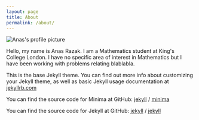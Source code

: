 ```yaml
---
layout: page
title: About
permalink: /about/
---
```


![Anas's profile picture](profile-picture.jpeg)

Hello, my name is Anas Razak. I am a Mathematics student at King's College London. I have no specific area of interest in Mathematics but I have been working with problems relating blablabla.

This is the base Jekyll theme. You can find out more info about customizing your Jekyll theme, as well as basic Jekyll usage documentation at [jekyllrb.com](https://jekyllrb.com/)

You can find the source code for Minima at GitHub:
[jekyll][jekyll-organization] /
[minima](https://github.com/jekyll/minima)

You can find the source code for Jekyll at GitHub:
[jekyll][jekyll-organization] /
[jekyll](https://github.com/jekyll/jekyll)


[jekyll-organization]: https://github.com/jekyll
